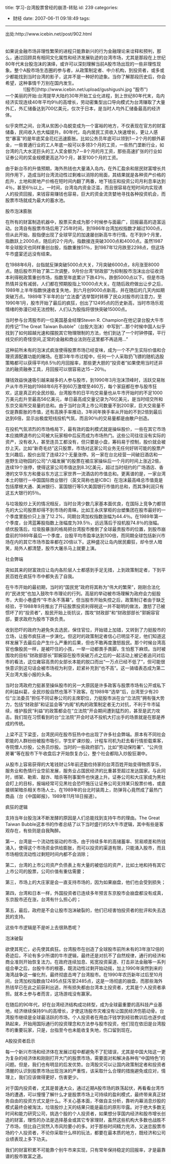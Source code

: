 title: 学习-台湾股票曾经的崩溃-转贴
id: 239
categories:
  - 财经
date: 2007-06-11 09:18:49
tags:
---

<div id="msgcns!9697D6160EFEBC17!1098" class="bvMsg"><div>出处:http://www.icebin.net/post/902.html</div>
<div> </div>
<div> </div>
<div>如果说金融市场非理性繁荣的进程只能靠新兴的行为金融理论来诠释和预判，那么，通过回顾具有相同文化属性和经济发展轨迹的台湾市场，尤其是那段在上世纪80年代末台股泡沫的演绎，或许可以深刻理解当前A股市场出现的一些非理性现象。整个A股市场生态圈的参与者，从政策制定者、中介机构，到投资者，或多或少都能找到当时台湾的影子，这并不是一种好的迹象。当你了解那段历史后，你会希望，这种事情千万别在国内发生。 

<div style="text-align:center;">![股市](http://www.icebin.net/upload/gushigushi.jpg "股市")</div>
一个美丽的开始:台湾提早大陆约30年开始工业化进程，到上世纪80年代末，岛内经济实现连续40年平均9％的高增长，劳动密集型出口导向模式为台湾赚取了大量外汇，外汇储备达到700亿美元，仅次于日本，是当时人均外汇储备最高的经济体。 

似乎突然之间，台湾从贫困小岛蜕变成为一个富裕的地方，不仅表现在官方的财富储备，民间收入也大幅提升。80年代，岛内居民工资收入快速增长，更让人感觉“暴富”的是年底奖金花红迅速膨胀。比如公务员年底可以领到1－2个月的额外薪金，一些普通行业的工人年底一般可以多领3个月的工资，一些热门垄断行业，如台湾的几大水泥巨头的工人奖金额为7－8个月的月工资，那些高速扩张的行业如证券公司的奖金规模更高达70个月，甚至100个月的工资。 

由于新台币的升值预期，海外热钱也大量涌入岛内，在外汇盈余和居民财富增长共同作用下，造成当时台湾流动性过剩难以消除的局面，其结果就是各种资产价格的彪升，土地和房地产价格在短时间内翻了两番，地下钱庄和投资公司月利息率达到4％，甚至6％以上。一时间，台湾岛内资金泛滥，而且很容易在短时间内实现诱人的投资回报，来钱容易赚钱也容易，巨大的资金流贪婪地寻找各种投资机会，而股票市场就成为最大的蓄水池。 

股市泡沫膨胀 

在所有的财富制造机器中，股票买卖成为那个时候参与面最广，回报最高的造富运动。台湾自有股票市场后用了25年时间，到1986年台湾加权指数才越过1000点，但从此开始，股指便出现了全球罕见的加速屡创新高牛市行情。在不到9个月里，指数跃上2000点，随后的2个月内，指数接连突破3000点和4000点。虽然1987年全球股灾也同样重创台股，指数重挫51％，到1987年12月跌至2298点，但这场牛市盛宴还远没有结束。 

在1988年6月，台指就反弹突破5000点大关，7月突破6000点，8月涨至8000点。随后股市开始了第二次调整，9月份台湾“财政部”为抑制股市泡沫出台征收资本利得税政策重创市场，指数至年底累计下跌43％，跌倒5000点以下。但是市场热情并没有减弱，人们都在预期股指上10000点大关。在随后政府做出让步之后，1989年上半年指数快速收复失地，到六月创9000点新高，并在随后的几天内如期突破万点。1989年下半年的台“立法委”选举暂时转移了民众对股市的注意力，至1990年1月，股市开始了最后的疯狂，创出了12495点的历史新高，当时市场乐观情绪的弥漫已经无法控制，人们认为股指将很快突破15000点。 

当时参与台湾股市的一位美国基金经理Steven R. Champion在他记录台股大牛市的传记“The Great Taiwan Bubble”（台股大泡沫）中写到“…那个时候中国人似乎找到了如何超越光速和摆脱其它物理限制的方法，他们到达了一个时钟停摆，平行线交织的奇怪空间,正常的金融和商业法则在这里都不再适用…” 

这种前所未有的泡沫式疯涨使得股票市场已经变味，成为一个不产生实际价值和合理资源配置功能的赌场。在那3年牛市过程中，任何一个人采取扔飞镖的随机选股策略都可以获得平均8.5％的月回报率，那些更大胆的“投资者”如果使用当时还非法的融资融券工具，月回报可以很容易达15－20％。 

赚钱效益快速吸引越来越多的人参与股市，到1990年3月泡沫顶峰时，活跃交易账户从牛市开始的1988年6月不到60万激增至460万，每个家庭都在参与股市狂欢，这是真正的全民炒股。台湾股市的日平均交易量也从牛市开始时的不足1000万美元彪升至最高56亿美元，单日最高成交量记录为76亿美元，是当时纽交所和东京交易所交易量的总和。由于当时台湾上市公司数量不到200家，巨大交易量不仅是靠膨胀的市值，还有高换手率推动，3年间年换手率从开始的不到2倍到最后达到6倍，显示出极度短线投机气氛，而且90％的交易量都是由散户创造。 

在投机气氛浓烈的市场格局下，最有效的盈利模式就是操纵股价，一些在其它市场本应摘牌退市的公司被大玩家相中后反而成为市场热门。这些公司往往没有实际的资产，没有收入，甚至连员工都没有，但只要是小盘，筹码易于控制，股价就会被炒上天。比如“新奇毛纺”这只股票，市场对这家公司业务无任何好转可能的股票产生兴趣后，股价出现了连续22个无量涨停。另一家在台北经营一间破旧酒店和一座野生动物园的公司“六福发展”的股票在被庄家操纵后一个月的时间上涨近2倍，连续19个涨停，使得这家公司市值达到8.3亿美元，超过当时纽约的广场酒店、香港的文华东方和曼谷东方这三家世界一流酒店的市值总和。更离谱的是，一家台湾本土的银行－中国国际商业银行（英文简称也是ICBC）在泡沫最高峰总市值竟是包括摩根大通、美洲银行、富国银行等5大美国银行市值的总和，而其净利润只有这五大银行的5％。 

与垃圾股炒上天的情况相反，当时台湾少数几家基本面优良，在国际上竞争力都领先的大公司股票却得不到市场的青睐。比如王永庆掌柜的台塑集团在股市最好的一个季度里股价只上涨了12.2%，同期台湾加权指数涨幅为44.4％。在1989年第一个季度，台湾蓝筹股指数上涨幅度为39.5％，远远落后于投机股74.8％的涨幅。绩优股落后，垃圾股暴涨的格局把台湾股市推倒了全球最贵股市的位置，到股市崩盘前的1989年最后一个季度，台股平均市盈率达到100倍，而同期全球包括新兴市场在内的其它市场市盈率都在20倍以下。这种盛况让岛内居民癫狂，却令世人暗笑，局外人都清楚，股市大屠杀马上就要上演。 

社会弊端 

突如其来的财富效应让岛内各阶层人士都感到手足无措，上到政策制定者，下到平民百姓在疯狂牛市中都失去了自我。 

在牛市开始的最初期，当时的“国民党”政府将其称为“伟大的繁荣”，刚刚合法化的“民进党”也加入鼓吹牛市理论的行列。高层的举动被市场理解为政府会力挺股市，大街小巷盛传“牛市永不落幕”。但当股市开始失控之后，政策制订者由于缺乏经验，于1988年9月推出了开征股票投资利得税这一并不聪明的做法，激怒了已被惯坏了的“投资者”，股民开始上街抗议，围攻“财政部”和“财政部部长”郭婉容官邸，要求政府为股市下跌负责。 

收到恐吓的政府为避免失去选民，保住官位，开始错上加错，又转到了力挺股市的立场，让股市疯狂进一步演化。但这时的政策制定者信心已明显不足，他们知道这样发展下去最后会产生什么严重的后果，但也不敢再度激怒股民。那个时候台湾高官也像股民一样，是被吓住的小孩，一举一动都畏手畏脚，生怕惹下麻烦。当时被围攻的目标“财政部部长”郭婉容在股市突破万点之后的一起活动上被记者追问对后市的看法，这位雍容高贵的女部长本能的脱口而出“一万点已经不低了”，但可能很快意识到这句话会被市场视为利空，赶紧补充到“也不高”。这一骑墙表态成为第二天台湾大报小报的头条。 

当时台湾政府力挺甚至操纵股市的另一大原因是许多政客与股票市场有公开或私下的利益纠葛，全民炒股自然也落不下政客。在1989年“选举”后，台湾至少有20位“立法委员”担任不同证券公司的主席职位，力挺股市派在台“立法院”拥有强大势力，包括“财政部”和证监会等“内阁”机构的政策制定者无力对抗，不利于牛市延续，维护股民“利益”的政策都会在“立法院”开会期间遭到猛烈的，甚至是武力攻击。我们现在习惯看到的台“立法院”开会时话不投机大打出手的场景就是在那是养成的传统。 

上梁不正下梁歪，台湾民间在股市狂热中也出现了许多社会弊端。原本有不同社会职能的人群纷纷被股市吸引，学生旷课炒股，计程车司机为赶去看行情拒载乘客，寺院僧人炒股，公务员炒股。当时的一些政府部门，比如“劳动保险署”、“公共住房署”等在股市下午收盘后才开始恢复办公，整个社会都陷入炒股狂潮中。 

从股市上容易获得的大笔钱财让5年前还勤俭持家的台湾百姓开始变得物质享乐，服务业和色情行业空前发展，服务业占国民经济的比重甚至超过发达国家。与此同时，绑架、勒索、敲诈、暗杀等刑事案件也快速上升。证券公司和大庄家成为黑社会盯上的目标，报端经常可见黑社会恐吓施压让证券公司支持某只股票价格，或直接绑架暗杀相关市场人士。在1989年的台北时装周上，防弹背心竟然成了最热门商品（台《中国邮报》，1989年11月18日报道）。 

疯狂的逻辑 

支持当年台股泡沫不断发酵的原因是人们总能找到支持牛市的理由。The Great Taiwan Bubble这本书的作者总结了以下当时盛行的5大牛市逻辑，其中有些是客观存在，有些则是自我陶醉。 

第一，台湾是一个流动性驱动的市场，由于持续多年的高储蓄率、贸易顺差和热钱涌入，使得这个市场资金供给膨胀，而可以投资的渠道有限，只能涌入股市，而且市场相信流动性过剩短时间内都不会消除； 

第二，台湾的上市公司资产负债表上有大量的被低估的资产，比如土地和持有其它上市公司的股票，公司价值有重估需要； 

第三，市场上的大庄家是会一直支持市场的，因为如果崩盘，他们也会受到损失； 

第四，台湾和日本一样，外国投资者已连续多年预言东京股市会崩盘都没有成真，东京股市还在涨，台湾有什么担心的； 

第五，最后，政府是不会让股市泡沫破裂的，他们已经害怕投资者的批评和失去选民的支持。 

这些牛市逻辑是不是听上去很熟悉呢？ 

泡沫破裂 

欲使其死亡，必先使其疯狂。台湾股市在创造了全球股市前所未有的3年涨12倍的奇迹后，不论有多少所谓的牛市逻辑，最终还是对抗不了自然规律，通行的经济和商业准则开始恢复法力。在政府连续加息、拓宽投资渠道、打击非法金融等一系列组合拳之后，台股牛市的根基，既流动性过剩开始动摇，加上1990年突然到来的海湾战争这一催化剂，最终彻底击垮了台湾股市。在1990年农历新年过后至10月间，台湾加权指数由12495点狂泻至2485点，这是一场彻底的崩盘，而那些海外热钱早已在此之前获利出逃，所有损失都由台湾本土投资者，尤其是个人投资者承担。就本土参与者而言，这场游戏没有赢家。 

在随后的90年代，好在台湾经济结构成功转型，成为全球最重要的高科技产业基地，经济继续保持9％的高增长，才使这场股市灾难没有让国民经济伤筋动骨。台湾股市继续是全球最活跃的市场，个人投资者在用血汗钱学到经验教训后也逐步成熟起来，开始用国际通行的投资理念和方法参与股市投资，他们现在依旧是台湾股市的重要玩家，只是，台指至今也未能收复失地，伤口留到现在。 

A股投资者启示 

每一个新兴市场和经济体在发展过程中都避免不了犯错误，尤其是中国大陆这一更为复杂的经济体和刚刚打开大门的股票市场，需要面对和解决各种有“中国特色”的问题。但是，我们也有明显的后发优势。台湾股灾可以让国内政策制定者和投资者清醒的认识到股票市场出现泡沫的严重性，该采取什么合理的措施避免或应对，情理上，我们应该做得更好，伤害更少。 

对于国内投资者，尤其是普通大众，通过近期A股市场的跌荡起伏，再看看台湾市场的遭遇，可以慢慢了解什么才是股票市场上可持续的盈利模式，最终带来真正财务自由的投资方式又是什么。不关心基本面，不做自主分析，靠听内幕消息炒股的模式最终会被淘汰，垃圾股炒上天的结果只能是最后的原形毕露。对于绝大多数无时间和能力研究公司，挑选个股的个人投资者，如果想分享国内经济和股市增长创造的财富，理性的办法是选择基金或其它专家理财，虽然这些机构大多数也战胜不了市场，但比自己贸然入市风险要小的多。对于那些时间精力充沛，又迷恋股票市场的个人投资者，不论你采取什么样的玩法，都要在最本质的地方，既经济和公司业绩表现上多下功夫。 

我们的财富积累不可能靠个别牛市来实现，只有常年保持稳定的回报率，才是最靠谱的股市致富之道。</div></div>